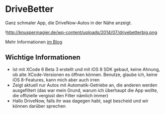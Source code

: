 # DriveBetter

Ganz schmaler App, die DriveNow-Autos in der Nähe anzeigt.

!http://knuspermagier.de/wp-content/uploads/2014/07/drivebetterbig.png

Mehr Informationen [im Blog](http://knuspermagier.de/2014-drivebetter.html)

## Wichtige Informationen

- Ist mit XCode 6 Beta 3 erstellt und mit iOS 8 SDK gebaut, keine Ahnung, ob alte XCode-Versionen es öffnen können. Benutze, glaube ich, keine iOS 8-Features, kann mich aber auch irren
- Zeigt aktuell nur Autos mit Automatik-Getriebe an, die anderen werden ausgefiltert (das war mein Grund, warum ich überhaupt die App wollte, die offizielle vergisst den Filter nämlich immer)
- Hallo DriveNow, falls ihr was dagegen habt, sagt bescheid und wir können darüber sprechen

